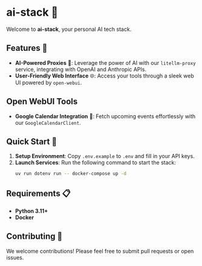 # ai-stack 🚀

Welcome to **ai-stack**, your personal AI tech stack.

## Features 🌟

- **AI-Powered Proxies** 🤖: Leverage the power of AI with our `litellm-proxy` service, integrating with OpenAI and Anthropic APIs.
- **User-Friendly Web Interface** 🌐: Access your tools through a sleek web UI powered by `open-webui`.

## Open WebUI Tools
- **Google Calendar Integration** 📅: Fetch upcoming events effortlessly with our `GoogleCalendarClient`.

## Quick Start 🚀

1. **Setup Environment**: Copy `.env.example` to `.env` and fill in your API keys.
2. **Launch Services**: Run the following command to start the stack:
   ```bash
   uv run dotenv run -- docker-compose up -d
   ```

## Requirements 📋

- **Python 3.11+**
- **Docker**

## Contributing 🤝

We welcome contributions! Please feel free to submit pull requests or open issues.
